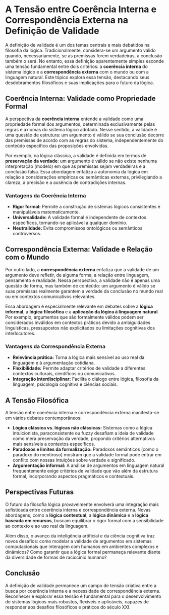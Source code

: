 # A Tensão entre Coerência Interna e Correspondência Externa na Definição de Validade

A definição de validade é um dos temas centrais e mais debatidos na filosofia da lógica. Tradicionalmente, considera-se um argumento válido quando, necessariamente, se as premissas forem verdadeiras, a conclusão também o será. No entanto, essa definição aparentemente simples esconde uma tensão fundamental entre dois critérios: a **coerência interna** do sistema lógico e a **correspondência externa** com o mundo ou com a linguagem natural. Este tópico explora essa tensão, destacando seus desdobramentos filosóficos e suas implicações para o futuro da lógica.

## Coerência Interna: Validade como Propriedade Formal

A perspectiva da **coerência interna** entende a validade como uma propriedade formal dos argumentos, determinada exclusivamente pelas regras e axiomas do sistema lógico adotado. Nesse sentido, a validade é uma questão de estrutura: um argumento é válido se sua conclusão decorre das premissas de acordo com as regras do sistema, independentemente do conteúdo específico das proposições envolvidas.

Por exemplo, na lógica clássica, a validade é definida em termos de **preservação da verdade**: um argumento é válido se não existe nenhuma interpretação (modelo) em que as premissas sejam verdadeiras e a conclusão falsa. Essa abordagem enfatiza a autonomia da lógica em relação a considerações empíricas ou semânticas externas, privilegiando a clareza, a precisão e a ausência de contradições internas.

### Vantagens da Coerência Interna

- **Rigor formal:** Permite a construção de sistemas lógicos consistentes e manipuláveis matematicamente.
- **Universalidade:** A validade formal é independente de contextos específicos, tornando-se aplicável a qualquer domínio.
- **Neutralidade:** Evita compromissos ontológicos ou semânticos controversos.

## Correspondência Externa: Validade e Relação com o Mundo

Por outro lado, a **correspondência externa** enfatiza que a validade de um argumento deve refletir, de alguma forma, a relação entre linguagem, pensamento e realidade. Nessa perspectiva, a validade não é apenas uma questão de forma, mas também de conteúdo: um argumento é válido se suas premissas realmente garantem a verdade da conclusão no mundo real ou em contextos comunicativos relevantes.

Essa abordagem é especialmente relevante em debates sobre a **lógica informal**, a **lógica filosófica** e a **aplicação da lógica à linguagem natural**. Por exemplo, argumentos que são formalmente válidos podem ser considerados inválidos em contextos práticos devido a ambiguidades linguísticas, pressupostos não explicitados ou limitações cognitivas dos interlocutores.

### Vantagens da Correspondência Externa

- **Relevância prática:** Torna a lógica mais sensível ao uso real da linguagem e à argumentação cotidiana.
- **Flexibilidade:** Permite adaptar critérios de validade a diferentes contextos culturais, científicos ou comunicativos.
- **Integração interdisciplinar:** Facilita o diálogo entre lógica, filosofia da linguagem, psicologia cognitiva e ciências sociais.

## A Tensão Filosófica

A tensão entre coerência interna e correspondência externa manifesta-se em vários debates contemporâneos:

- **Lógica clássica vs. lógicas não clássicas:** Sistemas como a lógica intuicionista, paraconsistente ou fuzzy desafiam a ideia de validade como mera preservação da verdade, propondo critérios alternativos mais sensíveis a contextos específicos.
- **Paradoxos e limites da formalização:** Paradoxos semânticos (como o paradoxo do mentiroso) mostram que a validade formal pode entrar em conflito com nossas intuições sobre verdade e significado.
- **Argumentação informal:** A análise de argumentos em linguagem natural frequentemente exige critérios de validade que vão além da estrutura formal, incorporando aspectos pragmáticos e contextuais.

## Perspectivas Futuras

O futuro da filosofia lógica provavelmente envolverá uma integração mais sofisticada entre coerência interna e correspondência externa. Novas abordagens, como a **lógica contextual**, a **lógica dinâmica** e a **lógica baseada em recursos**, buscam equilibrar o rigor formal com a sensibilidade ao contexto e ao uso real da linguagem.

Além disso, o avanço da inteligência artificial e da ciência cognitiva traz novos desafios: como modelar a validade de argumentos em sistemas computacionais que interagem com humanos em ambientes complexos e dinâmicos? Como garantir que a lógica formal permaneça relevante diante da diversidade de formas de raciocínio humano?

## Conclusão

A definição de validade permanece um campo de tensão criativa entre a busca por coerência interna e a necessidade de correspondência externa. Reconhecer e explorar essa tensão é fundamental para o desenvolvimento de sistemas lógicos mais robustos, flexíveis e aplicáveis, capazes de responder aos desafios filosóficos e práticos do século XXI.